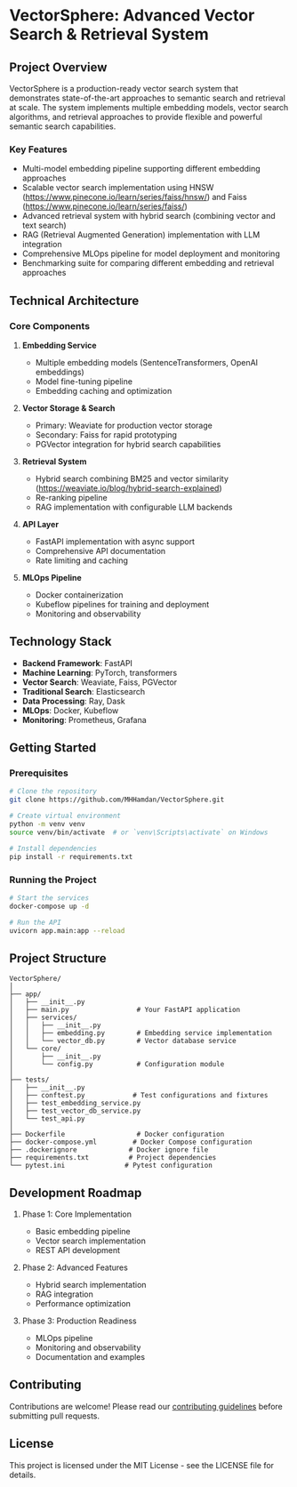 # VectorSphere: Advanced Vector Search & Retrieval System

## Project Overview
VectorSphere is a production-ready vector search system that demonstrates state-of-the-art approaches to semantic search and retrieval at scale. The system implements multiple embedding models, vector search algorithms, and retrieval approaches to provide flexible and powerful semantic search capabilities.

### Key Features
- Multi-model embedding pipeline supporting different embedding approaches
- Scalable vector search implementation using HNSW (https://www.pinecone.io/learn/series/faiss/hnsw/) and Faiss (https://www.pinecone.io/learn/series/faiss/)
- Advanced retrieval system with hybrid search (combining vector and text search)
- RAG (Retrieval Augmented Generation) implementation with LLM integration
- Comprehensive MLOps pipeline for model deployment and monitoring
- Benchmarking suite for comparing different embedding and retrieval approaches

## Technical Architecture

### Core Components
1. **Embedding Service**
   - Multiple embedding models (SentenceTransformers, OpenAI embeddings)
   - Model fine-tuning pipeline
   - Embedding caching and optimization

2. **Vector Storage & Search**
   - Primary: Weaviate for production vector storage
   - Secondary: Faiss for rapid prototyping
   - PGVector integration for hybrid search capabilities

3. **Retrieval System**
   - Hybrid search combining BM25 and vector similarity (https://weaviate.io/blog/hybrid-search-explained)
   - Re-ranking pipeline
   - RAG implementation with configurable LLM backends

4. **API Layer**
   - FastAPI implementation with async support
   - Comprehensive API documentation
   - Rate limiting and caching

5. **MLOps Pipeline**
   - Docker containerization
   - Kubeflow pipelines for training and deployment
   - Monitoring and observability

## Technology Stack
- **Backend Framework**: FastAPI
- **Machine Learning**: PyTorch, transformers
- **Vector Search**: Weaviate, Faiss, PGVector
- **Traditional Search**: Elasticsearch
- **Data Processing**: Ray, Dask
- **MLOps**: Docker, Kubeflow
- **Monitoring**: Prometheus, Grafana

## Getting Started

### Prerequisites
```bash
# Clone the repository
git clone https://github.com/MHHamdan/VectorSphere.git

# Create virtual environment
python -m venv venv
source venv/bin/activate  # or `venv\Scripts\activate` on Windows

# Install dependencies
pip install -r requirements.txt
```

### Running the Project
```bash
# Start the services
docker-compose up -d

# Run the API
uvicorn app.main:app --reload
```

## Project Structure
```
VectorSphere/
│
├── app/
│   ├── __init__.py
│   ├── main.py                 # Your FastAPI application
│   ├── services/
│   │   ├── __init__.py
│   │   ├── embedding.py        # Embedding service implementation
│   │   └── vector_db.py        # Vector database service
│   └── core/
│       ├── __init__.py
│       └── config.py           # Configuration module
│
├── tests/
│   ├── __init__.py
│   ├── conftest.py            # Test configurations and fixtures
│   ├── test_embedding_service.py
│   ├── test_vector_db_service.py
│   └── test_api.py
│
├── Dockerfile                  # Docker configuration
├── docker-compose.yml         # Docker Compose configuration
├── .dockerignore             # Docker ignore file
├── requirements.txt          # Project dependencies
└── pytest.ini               # Pytest configuration
```

## Development Roadmap
1. Phase 1: Core Implementation
   - Basic embedding pipeline
   - Vector search implementation
   - REST API development

2. Phase 2: Advanced Features
   - Hybrid search implementation
   - RAG integration
   - Performance optimization

3. Phase 3: Production Readiness
   - MLOps pipeline
   - Monitoring and observability
   - Documentation and examples

## Contributing
Contributions are welcome! Please read our [contributing guidelines](CONTRIBUTING.md) before submitting pull requests.

## License
This project is licensed under the MIT License - see the LICENSE file for details.
